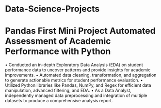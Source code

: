 # Data-Science-Projects
# Pandas First Mini Project Automated Assessment of Academic Performance with Python
•	Conducted an in-depth Exploratory Data Analysis (EDA) on student performance data to uncover patterns and provide insights for academic improvements.
•	Automated data cleaning, transformation, and aggregation to generate actionable metrics for student performance evaluation.
•	Utilized Python libraries like Pandas, NumPy, and Regex for efficient data manipulation, advanced filtering, and EDA.
•	As a Data Analyst, independently managed data preprocessing and integration of multiple datasets to produce a comprehensive analysis report.
